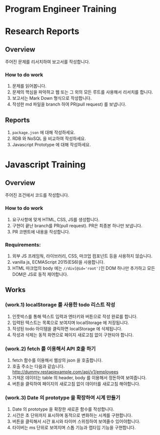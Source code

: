 # Program Engineer Training

# Research Reports

## Overview

주어진 문제를 리서치하여 보고서를 작성합니다.

### How to do work

1. 문제를 읽어봅니다.
2. 문제의 핵심을 파악하고 웹 또는 그 외의 모든 루트를 사용해서 리서치를 합니다.
3. 보고서는 Mark Down 형식으로 작성합니다.
4. 작성한 md 파일을 branch 하여 PR(pull request) 를 보냅니다.

## Reports

1. `package.json` 에 대해 작성하세요.
2. RDB 와 NoSQL 을 비교하여 작성하세요.
3. Javascript Prototype 에 대해 작성하세요.

# Javascript Training

## Overview

주어진 조건에서 코드를 작성합니다.

### How to do work

1. 요구사항에 맞게 HTML, CSS, JS를 생성합니다.
2. 구현이 끝난 branch를 PR(pull request). PR은 최종본 하나만 보냅니다.
3. PR 코멘트에 내용을 작성합니다.

### Requirements:

1. 외부 JS 프레임웍, 라이브러리, CSS, 마크업 컴포넌트 등을 사용하지 않습니다.
2. vanilla js, ECMAScript 2015(ES6)을 사용합니다.
3. HTML 마크업의 body 에는 `//div[@id='root']`인 DOM 하나만 추가하고 모든 DOM은 JS로 동적 제어합니다.

## Works

### (work.1) localStorage 를 사용한 todo 리스트 작성

1. 인풋박스를 통해 텍스트 입력과 엔터키와 버튼으로 작성 완료를 합니다.
2. 입력된 텍스트는 목록으로 보여지며 localStorage 에 저장됩니다.
3. 작성된 todo 아이템을 클릭하면 localStorage 에 삭제됩니다.
4. 작성과 삭제는 동적 화면으로 페이지 새로고침 없이 구현되야 합니다.

### (work.2) fetch 를 이용해서 API 호출 하기

1. fetch 함수를 이용해서 웹상의 json 을 호출합니다.
2. 호출 주소는 다음과 같습니다. http://dummy.restapiexample.com/api/v1/employees
3. 가져온 데이터는 table 의 header, body 를 이용해서 정돈하여 보여줍니다.
4. 버튼을 클릭하여 페이지의 새로고침 없이 데이터를 새로고침 해야합니다.

### (work.3) Date 의 prototype 을 확장하여 시계 만들기

1. Date 의 prototype 을 확장한 새로훈 함수를 작성합니다.
2. 시간은 초 단위까지 표시하며 동적으로 변화하는 시계를 구현합니다.
3. 버튼을 클릭해서 시간 표시와 타이머 스위칭하여 보여줄수 있어야합니다.
4. 타이버는 ms 단위로 보여지며 스톱 기능과 랩타임 기능을 구현합니다.
